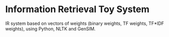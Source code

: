 # Information Retrieval Toy System

IR system based on vectors of weights (binary weights, TF weights, TF*IDF weights), using Python, NLTK and GenSIM.
